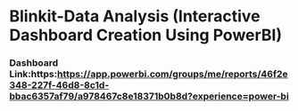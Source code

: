 # Blinkit-Data Analysis (Interactive Dashboard Creation Using PowerBI)
### Dashboard Link:https:https://app.powerbi.com/groups/me/reports/46f2e348-227f-46d8-8c1d-bbac6357af79/a978467c8e18371b0b8d?experience=power-bi

